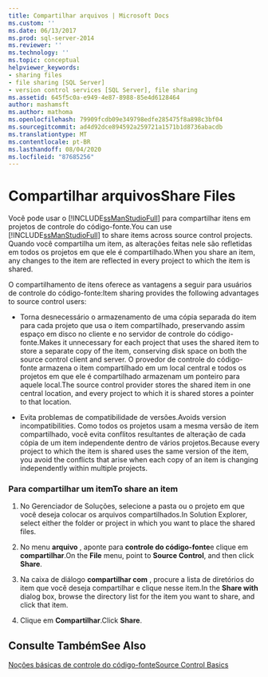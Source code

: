 ```yaml
---
title: Compartilhar arquivos | Microsoft Docs
ms.custom: ''
ms.date: 06/13/2017
ms.prod: sql-server-2014
ms.reviewer: ''
ms.technology: ''
ms.topic: conceptual
helpviewer_keywords:
- sharing files
- file sharing [SQL Server]
- version control services [SQL Server], file sharing
ms.assetid: 645f5c0a-e949-4e87-8988-85e4d6128464
author: mashamsft
ms.author: mathoma
ms.openlocfilehash: 79909fcdb09e349798edfe285475f8a898c3bf04
ms.sourcegitcommit: ad4d92dce894592a259721a1571b1d8736abacdb
ms.translationtype: MT
ms.contentlocale: pt-BR
ms.lasthandoff: 08/04/2020
ms.locfileid: "87685256"
---
```

# <a name="share-files"></a><span data-ttu-id="5db3d-102">Compartilhar arquivos</span><span class="sxs-lookup"><span data-stu-id="5db3d-102">Share Files</span></span>
  <span data-ttu-id="5db3d-103">Você pode usar o [!INCLUDE[ssManStudioFull](../includes/ssmanstudiofull-md.md)] para compartilhar itens em projetos de controle do código-fonte.</span><span class="sxs-lookup"><span data-stu-id="5db3d-103">You can use [!INCLUDE[ssManStudioFull](../includes/ssmanstudiofull-md.md)] to share items across source control projects.</span></span> <span data-ttu-id="5db3d-104">Quando você compartilha um item, as alterações feitas nele são refletidas em todos os projetos em que ele é compartilhado.</span><span class="sxs-lookup"><span data-stu-id="5db3d-104">When you share an item, any changes to the item are reflected in every project to which the item is shared.</span></span>  
  
 <span data-ttu-id="5db3d-105">O compartilhamento de itens oferece as vantagens a seguir para usuários de controle do código-fonte:</span><span class="sxs-lookup"><span data-stu-id="5db3d-105">Item sharing provides the following advantages to source control users:</span></span>  
  
-   <span data-ttu-id="5db3d-106">Torna desnecessário o armazenamento de uma cópia separada do item para cada projeto que usa o item compartilhado, preservando assim espaço em disco no cliente e no servidor de controle do código-fonte.</span><span class="sxs-lookup"><span data-stu-id="5db3d-106">Makes it unnecessary for each project that uses the shared item to store a separate copy of the item, conserving disk space on both the source control client and server.</span></span> <span data-ttu-id="5db3d-107">O provedor de controle do código-fonte armazena o item compartilhado em um local central e todos os projetos em que ele é compartilhado armazenam um ponteiro para aquele local.</span><span class="sxs-lookup"><span data-stu-id="5db3d-107">The source control provider stores the shared item in one central location, and every project to which it is shared stores a pointer to that location.</span></span>  
  
-   <span data-ttu-id="5db3d-108">Evita problemas de compatibilidade de versões.</span><span class="sxs-lookup"><span data-stu-id="5db3d-108">Avoids version incompatibilities.</span></span> <span data-ttu-id="5db3d-109">Como todos os projetos usam a mesma versão de item compartilhado, você evita conflitos resultantes de alteração de cada cópia de um item independente dentro de vários projetos.</span><span class="sxs-lookup"><span data-stu-id="5db3d-109">Because every project to which the item is shared uses the same version of the item, you avoid the conflicts that arise when each copy of an item is changing independently within multiple projects.</span></span>  
  
### <a name="to-share-an-item"></a><span data-ttu-id="5db3d-110">Para compartilhar um item</span><span class="sxs-lookup"><span data-stu-id="5db3d-110">To share an item</span></span>  
  
1.  <span data-ttu-id="5db3d-111">No Gerenciador de Soluções, selecione a pasta ou o projeto em que você deseja colocar os arquivos compartilhados.</span><span class="sxs-lookup"><span data-stu-id="5db3d-111">In Solution Explorer, select either the folder or project in which you want to place the shared files.</span></span>  
  
2.  <span data-ttu-id="5db3d-112">No menu **arquivo** , aponte para **controle do código-fonte**e clique em **compartilhar**.</span><span class="sxs-lookup"><span data-stu-id="5db3d-112">On the **File** menu, point to **Source Control**, and then click **Share**.</span></span>  
  
3.  <span data-ttu-id="5db3d-113">Na caixa de diálogo **compartilhar com** , procure a lista de diretórios do item que você deseja compartilhar e clique nesse item.</span><span class="sxs-lookup"><span data-stu-id="5db3d-113">In the **Share with** dialog box, browse the directory list for the item you want to share, and click that item.</span></span>  
  
4.  <span data-ttu-id="5db3d-114">Clique em **Compartilhar**.</span><span class="sxs-lookup"><span data-stu-id="5db3d-114">Click **Share**.</span></span>  
  
## <a name="see-also"></a><span data-ttu-id="5db3d-115">Consulte Também</span><span class="sxs-lookup"><span data-stu-id="5db3d-115">See Also</span></span>  
 [<span data-ttu-id="5db3d-116">Noções básicas de controle do código-fonte</span><span class="sxs-lookup"><span data-stu-id="5db3d-116">Source Control Basics</span></span>](../../2014/database-engine/source-control-basics.md)  
  
  
